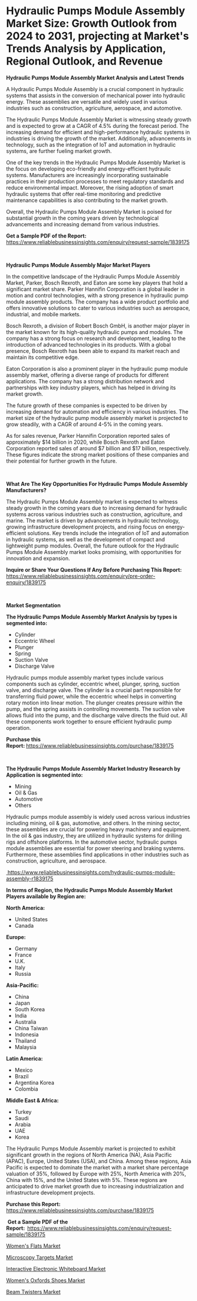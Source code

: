 <p><h1>Hydraulic Pumps Module Assembly Market Size: Growth Outlook from 2024 to 2031, projecting at Market's Trends Analysis by Application, Regional Outlook, and Revenue</h1></p><p><strong>Hydraulic Pumps Module Assembly Market Analysis and Latest Trends</strong></p>
<p><p>A Hydraulic Pumps Module Assembly is a crucial component in hydraulic systems that assists in the conversion of mechanical power into hydraulic energy. These assemblies are versatile and widely used in various industries such as construction, agriculture, aerospace, and automotive.</p><p>The Hydraulic Pumps Module Assembly Market is witnessing steady growth and is expected to grow at a CAGR of 4.5% during the forecast period. The increasing demand for efficient and high-performance hydraulic systems in industries is driving the growth of the market. Additionally, advancements in technology, such as the integration of IoT and automation in hydraulic systems, are further fueling market growth.</p><p>One of the key trends in the Hydraulic Pumps Module Assembly Market is the focus on developing eco-friendly and energy-efficient hydraulic systems. Manufacturers are increasingly incorporating sustainable practices in their production processes to meet regulatory standards and reduce environmental impact. Moreover, the rising adoption of smart hydraulic systems that offer real-time monitoring and predictive maintenance capabilities is also contributing to the market growth.</p><p>Overall, the Hydraulic Pumps Module Assembly Market is poised for substantial growth in the coming years driven by technological advancements and increasing demand from various industries.</p></p>
<p><strong>Get a Sample PDF of the Report:&nbsp;</strong> <a href="https://www.reliablebusinessinsights.com/enquiry/request-sample/1839175">https://www.reliablebusinessinsights.com/enquiry/request-sample/1839175</a></p>
<p>&nbsp;</p>
<p><strong>Hydraulic Pumps Module Assembly Major Market Players</strong></p>
<p><p>In the competitive landscape of the Hydraulic Pumps Module Assembly Market, Parker, Bosch Rexroth, and Eaton are some key players that hold a significant market share. Parker Hannifin Corporation is a global leader in motion and control technologies, with a strong presence in hydraulic pump module assembly products. The company has a wide product portfolio and offers innovative solutions to cater to various industries such as aerospace, industrial, and mobile markets.</p><p>Bosch Rexroth, a division of Robert Bosch GmbH, is another major player in the market known for its high-quality hydraulic pumps and modules. The company has a strong focus on research and development, leading to the introduction of advanced technologies in its products. With a global presence, Bosch Rexroth has been able to expand its market reach and maintain its competitive edge.</p><p>Eaton Corporation is also a prominent player in the hydraulic pump module assembly market, offering a diverse range of products for different applications. The company has a strong distribution network and partnerships with key industry players, which has helped in driving its market growth.</p><p>The future growth of these companies is expected to be driven by increasing demand for automation and efficiency in various industries. The market size of the hydraulic pump module assembly market is projected to grow steadily, with a CAGR of around 4-5% in the coming years.</p><p>As for sales revenue, Parker Hannifin Corporation reported sales of approximately $14 billion in 2020, while Bosch Rexroth and Eaton Corporation reported sales of around $7 billion and $17 billion, respectively. These figures indicate the strong market positions of these companies and their potential for further growth in the future.</p></p>
<p>&nbsp;</p>
<p><strong>What Are The Key Opportunities For Hydraulic Pumps Module Assembly Manufacturers?</strong></p>
<p><p>The Hydraulic Pumps Module Assembly market is expected to witness steady growth in the coming years due to increasing demand for hydraulic systems across various industries such as construction, agriculture, and marine. The market is driven by advancements in hydraulic technology, growing infrastructure development projects, and rising focus on energy-efficient solutions. Key trends include the integration of IoT and automation in hydraulic systems, as well as the development of compact and lightweight pump modules. Overall, the future outlook for the Hydraulic Pumps Module Assembly market looks promising, with opportunities for innovation and expansion.</p></p>
<p><strong>Inquire or Share Your Questions If Any Before Purchasing This Report:</strong> <a href="https://www.reliablebusinessinsights.com/enquiry/pre-order-enquiry/1839175">https://www.reliablebusinessinsights.com/enquiry/pre-order-enquiry/1839175</a></p>
<p>&nbsp;</p>
<p><strong>Market Segmentation</strong></p>
<p><strong>The Hydraulic Pumps Module Assembly Market Analysis by types is segmented into:</strong></p>
<p><ul><li>Cylinder</li><li>Eccentric Wheel</li><li>Plunger</li><li>Spring</li><li>Suction Valve</li><li>Discharge Valve</li></ul></p>
<p><p>Hydraulic pumps module assembly market types include various components such as cylinder, eccentric wheel, plunger, spring, suction valve, and discharge valve. The cylinder is a crucial part responsible for transferring fluid power, while the eccentric wheel helps in converting rotary motion into linear motion. The plunger creates pressure within the pump, and the spring assists in controlling movements. The suction valve allows fluid into the pump, and the discharge valve directs the fluid out. All these components work together to ensure efficient hydraulic pump operation.</p></p>
<p><strong>Purchase this Report:&nbsp;</strong><a href="https://www.reliablebusinessinsights.com/purchase/1839175">https://www.reliablebusinessinsights.com/purchase/1839175</a></p>
<p>&nbsp;</p>
<p><strong>The Hydraulic Pumps Module Assembly Market Industry Research by Application is segmented into:</strong></p>
<p><ul><li>Mining</li><li>Oil & Gas</li><li>Automotive</li><li>Others</li></ul></p>
<p><p>Hydraulic pumps module assembly is widely used across various industries including mining, oil & gas, automotive, and others. In the mining sector, these assemblies are crucial for powering heavy machinery and equipment. In the oil & gas industry, they are utilized in hydraulic systems for drilling rigs and offshore platforms. In the automotive sector, hydraulic pumps module assemblies are essential for power steering and braking systems. Furthermore, these assemblies find applications in other industries such as construction, agriculture, and aerospace.</p></p>
<p><a href="https://www.reliablebusinessinsights.com/hydraulic-pumps-module-assembly-r1839175">&nbsp;https://www.reliablebusinessinsights.com/hydraulic-pumps-module-assembly-r1839175</a></p>
<p><strong>In terms of Region, the Hydraulic Pumps Module Assembly Market Players available by Region are:</strong></p>
<p>
    <p> <strong> North America: </strong>
        <ul>
            <li>United States</li>
            <li>Canada</li>
        </ul>
        </p> 
    <p> <strong> Europe: </strong>
        <ul>
            <li>Germany</li>
            <li>France</li>
            <li>U.K.</li>
            <li>Italy</li>
            <li>Russia</li>
        </ul>
        </p> 
    <p> <strong> Asia-Pacific: </strong>
        <ul>
            <li>China</li>
            <li>Japan</li>
            <li>South Korea</li>
            <li>India</li>
            <li>Australia</li>
            <li>China Taiwan</li>
            <li>Indonesia</li>
            <li>Thailand</li>
            <li>Malaysia</li>
        </ul>
        </p> 
    <p> <strong> Latin America: </strong>
        <ul>
            <li>Mexico</li>
            <li>Brazil</li>
            <li>Argentina Korea</li>
            <li>Colombia</li>
        </ul>
        </p> 
    <p> <strong> Middle East & Africa: </strong>
        <ul>
            <li>Turkey</li>
            <li>Saudi</li>
            <li>Arabia</li>
            <li>UAE</li>
            <li>Korea</li>
        </ul>
    </p>
    </p>
<p><p>The Hydraulic Pumps Module Assembly market is projected to exhibit significant growth in the regions of North America (NA), Asia Pacific (APAC), Europe, United States (USA), and China. Among these regions, Asia Pacific is expected to dominate the market with a market share percentage valuation of 35%, followed by Europe with 25%, North America with 20%, China with 15%, and the United States with 5%. These regions are anticipated to drive market growth due to increasing industrialization and infrastructure development projects.</p></p>
<p><strong>Purchase this Report: </strong><a href="https://www.reliablebusinessinsights.com/purchase/1839175">https://www.reliablebusinessinsights.com/purchase/1839175</a></p>
<p>&nbsp;<strong>Get a Sample PDF of the Report:&nbsp;&nbsp;</strong><a href="https://www.reliablebusinessinsights.com/enquiry/request-sample/1839175">https://www.reliablebusinessinsights.com/enquiry/request-sample/1839175</a></p>
<p><strong></strong></p>
<p><p><a href="https://medium.com/@doristurner71/global-womens-flats-market-trends-insights-into-growth-opportunities-and-challenges-forecasted-a478d55197b2">Women's Flats Market</a></p><p><a href="https://github.com/dringals/Market-Research-Report-List-5/blob/main/microscopy-targets-market.md">Microscopy Targets Market</a></p><p><a href="https://medium.com/@orinschowalter/interactive-electronic-whiteboard-market-trends-and-analysis-opportunities-and-challenges-for-6ef59290eb70">Interactive Electronic Whiteboard Market</a></p><p><a href="https://medium.com/@joeyojholms59/womens-oxfords-shoes-market-report-by-product-type-corium-shoes-leather-shoes-others-end-use-a43b48ee4c45">Women's Oxfords Shoes Market</a></p><p><a href="https://github.com/lbird53714/Market-Research-Report-List-5/blob/main/beam-twisters-market.md">Beam Twisters Market</a></p></p>